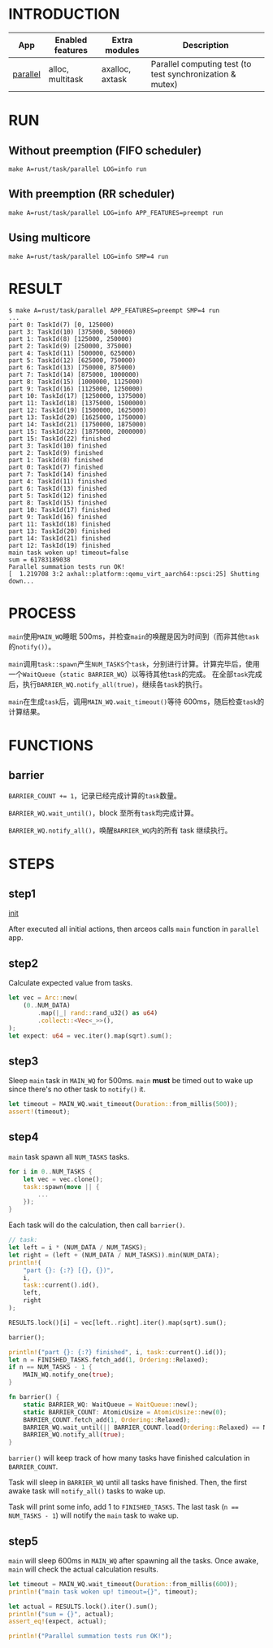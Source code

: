 # INTRODUCTION

| App | Enabled features | Extra modules | Description |
|-|-|-|-|
| [parallel](../rust/task/parallel/) | alloc, multitask | axalloc, axtask | Parallel computing test (to test synchronization & mutex) |

# RUN

## Without preemption (FIFO scheduler)

```shell
make A=rust/task/parallel LOG=info run
```

## With preemption (RR scheduler)

```shell
make A=rust/task/parallel LOG=info APP_FEATURES=preempt run
```

## Using multicore

```shell
make A=rust/task/parallel LOG=info SMP=4 run
```

# RESULT

```console
$ make A=rust/task/parallel APP_FEATURES=preempt SMP=4 run
...
part 0: TaskId(7) [0, 125000)
part 3: TaskId(10) [375000, 500000)
part 1: TaskId(8) [125000, 250000)
part 2: TaskId(9) [250000, 375000)
part 4: TaskId(11) [500000, 625000)
part 5: TaskId(12) [625000, 750000)
part 6: TaskId(13) [750000, 875000)
part 7: TaskId(14) [875000, 1000000)
part 8: TaskId(15) [1000000, 1125000)
part 9: TaskId(16) [1125000, 1250000)
part 10: TaskId(17) [1250000, 1375000)
part 11: TaskId(18) [1375000, 1500000)
part 12: TaskId(19) [1500000, 1625000)
part 13: TaskId(20) [1625000, 1750000)
part 14: TaskId(21) [1750000, 1875000)
part 15: TaskId(22) [1875000, 2000000)
part 15: TaskId(22) finished
part 3: TaskId(10) finished
part 2: TaskId(9) finished
part 1: TaskId(8) finished
part 0: TaskId(7) finished
part 7: TaskId(14) finished
part 4: TaskId(11) finished
part 6: TaskId(13) finished
part 5: TaskId(12) finished
part 8: TaskId(15) finished
part 10: TaskId(17) finished
part 9: TaskId(16) finished
part 11: TaskId(18) finished
part 13: TaskId(20) finished
part 14: TaskId(21) finished
part 12: TaskId(19) finished
main task woken up! timeout=false
sum = 61783189038
Parallel summation tests run OK!
[  1.219708 3:2 axhal::platform::qemu_virt_aarch64::psci:25] Shutting down...
```

# PROCESS

`main`使用`MAIN_WQ`睡眠 500ms，并检查`main`的唤醒是因为时间到（而非其他`task`的`notify()`）。

`main`调用`task::spawn`产生`NUM_TASKS`个`task`，分别进行计算。计算完毕后，使用一个`WaitQueue`（`static BARRIER_WQ`）以等待其他`task`的完成。
在全部`task`完成后，执行`BARRIER_WQ.notify_all(true)`，继续各`task`的执行。

`main`在生成`task`后，调用`MAIN_WQ.wait_timeout()`等待 600ms，随后检查`task`的计算结果。

# FUNCTIONS

## barrier

`BARRIER_COUNT += 1`，记录已经完成计算的`task`数量。

`BARRIER_WQ.wait_until()`，block 至所有`task`均完成计算。

`BARRIER_WQ.notify_all()`，唤醒`BARRIER_WQ`内的所有 task 继续执行。

# STEPS

## step1

[init](./init.md)

After executed all initial actions, then arceos calls `main` function in `parallel` app.

## step2

Calculate expected value from tasks.

```rust
let vec = Arc::new(
    (0..NUM_DATA)
        .map(|_| rand::rand_u32() as u64)
        .collect::<Vec<_>>(),
);
let expect: u64 = vec.iter().map(sqrt).sum();
```

## step3

Sleep `main` task in `MAIN_WQ` for 500ms. `main` **must** be timed out to wake up since there's no other task to `notify()` it.

```rust
let timeout = MAIN_WQ.wait_timeout(Duration::from_millis(500));
assert!(timeout);
```

## step4

`main` task spawn all `NUM_TASKS` tasks.

```rust
for i in 0..NUM_TASKS {
    let vec = vec.clone();
    task::spawn(move || {
        ...
    });
}
```

Each task will do the calculation, then call `barrier()`.

```rust
// task:
let left = i * (NUM_DATA / NUM_TASKS);
let right = (left + (NUM_DATA / NUM_TASKS)).min(NUM_DATA);
println!(
    "part {}: {:?} [{}, {})",
    i,
    task::current().id(),
    left,
    right
);

RESULTS.lock()[i] = vec[left..right].iter().map(sqrt).sum();

barrier();

println!("part {}: {:?} finished", i, task::current().id());
let n = FINISHED_TASKS.fetch_add(1, Ordering::Relaxed);
if n == NUM_TASKS - 1 {
    MAIN_WQ.notify_one(true);
}

fn barrier() {
    static BARRIER_WQ: WaitQueue = WaitQueue::new();
    static BARRIER_COUNT: AtomicUsize = AtomicUsize::new(0);
    BARRIER_COUNT.fetch_add(1, Ordering::Relaxed);
    BARRIER_WQ.wait_until(|| BARRIER_COUNT.load(Ordering::Relaxed) == NUM_TASKS);
    BARRIER_WQ.notify_all(true);
}
```

`barrier()` will keep track of how many tasks have finished calculation in `BARRIER_COUNT`.

Task will sleep in `BARRIER_WQ` until all tasks have finished. Then, the first awake task will `notify_all()` tasks to wake up.

Task will print some info, add 1 to `FINISHED_TASKS`. The last task (`n == NUM_TASKS - 1`) will notify the `main` task to wake up.

## step5

`main` will sleep 600ms in `MAIN_WQ` after spawning all the tasks. Once awake, `main` will check the actual calculation results.

```rust
let timeout = MAIN_WQ.wait_timeout(Duration::from_millis(600));
println!("main task woken up! timeout={}", timeout);

let actual = RESULTS.lock().iter().sum();
println!("sum = {}", actual);
assert_eq!(expect, actual);

println!("Parallel summation tests run OK!");
```
